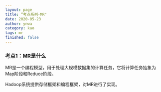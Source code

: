 ```yaml
---
layout: page
title: “考点系列-MR"
date: 2020-05-23
author: ynwa
category: kao
tags: mr
finished: false
---
```


### 考点1：MR是什么

MR是一个编程模型，用于处理大规模数据集的计算任务，它将计算任务抽象为Map阶段和Reduce阶段。

Hadoop系统提供存储框架和编程框架，对MR进行了实现。

